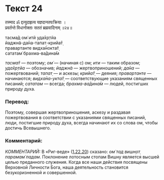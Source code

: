 # Текст 24

तस्माद ॐ द्दत्युदाहृत्य यज्ञदानतपःक्रियाः ।  
प्रवर्तन्ते विधानोक्ताः सततं ब्रह्मवादिनाम् ॥२४॥

тасма̄д ом̇ итй уда̄хр̣тйа  
йаджн̃а-да̄на-тапат̣-крийа̄т̣  
правартанте видха̄нокта̄т̣  
сататам̇ брахма-ва̄дина̄м

_тасма̄т_ — поэтому; _ом̇_ — (начиная с) ом; _ити_ — таким образом; _уда̄хр̣тйа_ — обозначив; _йаджн̃а_ — жертвоприношений; _да̄на_ — пожертвований; _тапат̣_ — и аскезы; _крийа̄т̣_ — деяния; _правартанте_ — начинаются; _видха̄на-укта̄т̣_ — соответствующие указаниям священных писаний; _сататам_ — всегда; _брахма-ва̄дина̄м_ — людей, постигших природу духа.

### Перевод:

Поэтому, совершая жертвоприношения, аскезу и раздавая пожертвования в соответствии с указаниями священных писаний, люди, постигшие природу духа, всегда начинают их со слова ом, чтобы достичь Всевышнего.

### Комментарий:

_КОММЕНТАРИЙ:_ В «Риг-веде» ([1.22.20](#)) сказано: _ом̇ тад вишн̣от̣ парамам̇ падам_. Поклонение лотосным стопам Вишну является высшей целью преданного служения. Когда все наши действия посвящены Верховной Личности Бога, наша деятельность становится безукоризненной и совершенной.
